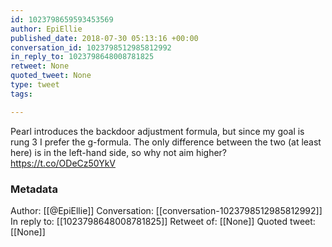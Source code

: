 ```yaml
---
id: 1023798659593453569
author: EpiEllie
published_date: 2018-07-30 05:13:16 +00:00
conversation_id: 1023798512985812992
in_reply_to: 1023798648008781825
retweet: None
quoted_tweet: None
type: tweet
tags:

---
```


Pearl introduces the backdoor adjustment formula, but since my goal is rung 3 I prefer the g-formula. The only difference between the two (at least here) is in the left-hand side, so why not aim higher? https://t.co/ODeCz50YkV

### Metadata

Author: [[@EpiEllie]]
Conversation: [[conversation-1023798512985812992]]
In reply to: [[1023798648008781825]]
Retweet of: [[None]]
Quoted tweet: [[None]]
